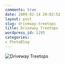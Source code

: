 ```yaml
---
comments: true
date: 2009-02-14 20:02:52
layout: post
slug: driveway-treetops
title: Driveway Treetops
wordpress_id: 1295
categories:
- PhotoBlog
---
```


![Driveway Treetops](http://ryanfitzer.com/main/wp-content/uploads/2009/02/driveway-treetops.jpg)
